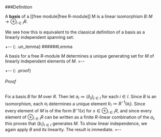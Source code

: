 ###Definition

A **basis** of a [[free module|free R-module]] M is a linear isomorphism $B\colon M \to \oplus_{i\in I}R$.

We see how this is equivalent to the classical definition of a basis as a linearly independent spanning set:

+-- {: .un_lemma}
######Lemma

A basis for a free $R$-module $M$ determines a unique generating set for $M$ of linearly independent elements of $M$. 
=--

+-- {: .proof}
###### Proof 
Fix a basis $B$ for $M$ over $R$.  Then let $a_i\coloneqq (\delta_{ij})_{j\in I}$ for each $i\in I$.  Since $B$ is an isomorphism, each $a_i$ determines a unique element $b_i \coloneqq B^{-1}(a_i)$.  Since every element of $M$ is of the form $B^-1(x)$ for $x\in \oplus_{i\in I}R$, and since every element of $\oplus_{i\in I}R$ can be written as a finite $R$-linear combination of the $a_i$, this proves that $\{b_i\}_{i\in I}$ generates $M$.  To show linear independence, we again apply $B$ and its linearity.  The result is immediate.
=--
